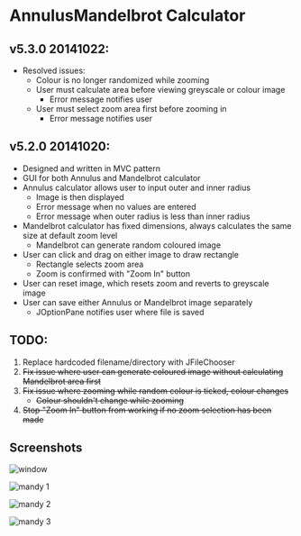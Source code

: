 # AnnulusMandelbrot Calculator

## v5.3.0 20141022:

- Resolved issues:
	- Colour is no longer randomized while zooming
	- User must calculate area before viewing greyscale or colour image
		- Error message notifies user
	- User must select zoom area first before zooming in
		- Error message notifies user

## v5.2.0 20141020:

- Designed and written in MVC pattern
- GUI for both Annulus and Mandelbrot calculator
- Annulus calculator allows user to input outer and inner radius
	- Image is then displayed
	- Error message when no values are entered
	- Error message when outer radius is less than inner radius
- Mandelbrot calculator has fixed dimensions, always calculates the same size at default zoom level
	- Mandelbrot can generate random coloured image
- User can click and drag on either image to draw rectangle
	- Rectangle selects zoom area
	- Zoom is confirmed with "Zoom In" button
- User can reset image, which resets zoom and reverts to greyscale image
- User can save either Annulus or Mandelbrot image separately
	- JOptionPane notifies user where file is saved

## TODO:

1. Replace hardcoded filename/directory with JFileChooser
2. ~~Fix issue where user can generate coloured image without calculating Mandelbrot area first~~
3. ~~Fix issue where zooming while random colour is ticked, colour changes~~
	- ~~Colour shouldn't change while zooming~~
4. ~~Stop "Zoom In" button from working if no zoom selection has been made~~

## Screenshots

![window](http://i.imgur.com/XBpWOmP.png)

![mandy 1](http://i.imgur.com/Sg2l7d8.png)

![mandy 2](http://i.imgur.com/rwJM5ds.png)

![mandy 3](http://i.imgur.com/03G21iu.png)
